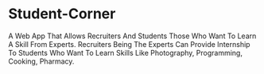 # Student-Corner
A Web App That Allows Recruiters And Students Those Who Want To Learn
A Skill From Experts. Recruiters Being The Experts Can Provide Internship To
Students Who Want To Learn Skills Like Photography, Programming,
Cooking, Pharmacy.

